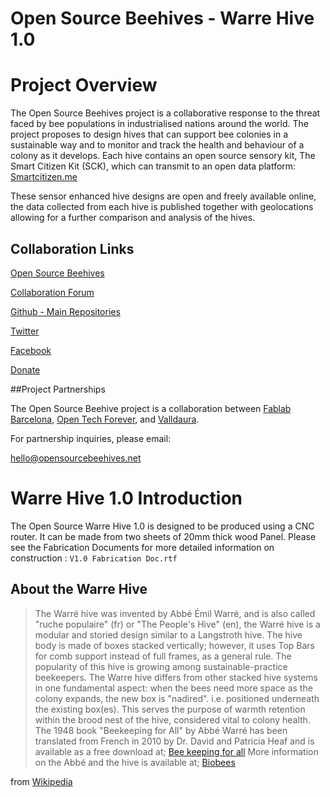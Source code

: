 Open Source Beehives - Warre Hive 1.0
=========

# Project Overview

The Open Source Beehives project is a collaborative response to the threat faced by bee populations in industrialised nations around the world. The project proposes to design hives that can support bee colonies in a sustainable way and to monitor and track the health and behaviour of a colony as it develops. Each hive contains an open source sensory kit, The Smart Citizen Kit (SCK), which can transmit to an open data platform: [Smartcitizen.me](http://www.smartcitizen.me)

These sensor enhanced hive designs are open and freely available online, the data collected from each hive is published together with geolocations allowing for a further comparison and analysis of the hives.

## Collaboration Links

[Open Source Beehives](http://www.opensourcebeehives.net/)

[Collaboration Forum](http://community.opensourcebeehives.net/)

[Github - Main Repositories](https://github.com/opensourcebeehives)

[Twitter](https://twitter.com/OSbeehives)

[Facebook](https://www.facebook.com/opensourcebeehives)

[Donate](https://www.paypal.com/es/cgi-bin/webscr?cmd=_flow&SESSION=xN5iwGcPD04BsXKkkGOAwtqmWhK0ziTi_KQAvnt435SmxvAM0x32rMG5dG0&dispatch=5885d80a13c0db1f8e263663d3faee8d48a116ba977951b3435308b8c4dd4ef1)

##Project Partnerships

The Open Source Beehive project is a collaboration between [Fablab Barcelona](http://fablabbcn.org/), [Open Tech Forever](www.opentechforever.com), and [Valldaura](http://www.valldaura.net/).

For partnership inquiries, please email:

[hello@opensourcebeehives.net](hello@opensourcebeehives.net)

# Warre Hive 1.0 Introduction

The Open Source Warre Hive 1.0 is designed to be produced using a CNC router. It can be made from two sheets of 20mm thick wood Panel. 
Please see the Fabrication Documents for more detailed information on construction : `V1.0 Fabrication Doc.rtf`


## About the Warre Hive

> The Warré hive was invented by Abbé Émil Warré, and is also called "ruche populaire" (fr) or "The People's Hive" (en), the Warré hive is a modular and storied design similar to a Langstroth hive. The hive body is made of boxes stacked vertically; however, it uses Top Bars for comb support instead of full frames, as a general rule. The popularity of this hive is growing among sustainable-practice beekeepers.
The Warre hive differs from other stacked hive systems in one fundamental aspect: when the bees need more space as the colony expands, the new box is "nadired". i.e. positioned underneath the existing box(es). This serves the purpose of warmth retention within the brood nest of the hive, considered vital to colony health. The 1948 book "Beekeeping for All" by Abbé Warré has been translated from French in 2010 by Dr. David and Patricia Heaf and is available as a free download at; [Bee keeping for all](http://www.users.callnetuk.com/~heaf/beekeeping_for_all.pdf) More information on the Abbé and the hive is available at; [Biobees](http://warre.biobees.com/bfa.htm)

from [Wikipedia](http://en.wikipedia.org/wiki/Beehive#Warr.C3.A9_hives)
